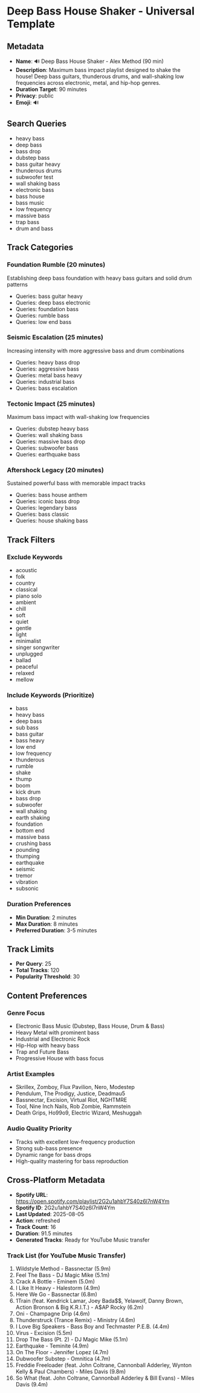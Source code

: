 # Deep Bass House Shaker - Universal Template

## Metadata
- **Name**: 🔊 Deep Bass House Shaker - Alex Method (90 min)
- **Description**: Maximum bass impact playlist designed to shake the house! Deep bass guitars, thunderous drums, and wall-shaking low frequencies across electronic, metal, and hip-hop genres.
- **Duration Target**: 90 minutes
- **Privacy**: public
- **Emoji**: 🔊

## Search Queries
- heavy bass
- deep bass
- bass drop
- dubstep bass
- bass guitar heavy
- thunderous drums
- subwoofer test
- wall shaking bass
- electronic bass
- bass house
- bass music
- low frequency
- massive bass
- trap bass
- drum and bass

## Track Categories
### Foundation Rumble (20 minutes)
Establishing deep bass foundation with heavy bass guitars and solid drum patterns
- Queries: bass guitar heavy
- Queries: deep bass electronic
- Queries: foundation bass
- Queries: rumble bass
- Queries: low end bass

### Seismic Escalation (25 minutes)
Increasing intensity with more aggressive bass and drum combinations
- Queries: heavy bass drop
- Queries: aggressive bass
- Queries: metal bass heavy
- Queries: industrial bass
- Queries: bass escalation

### Tectonic Impact (25 minutes)
Maximum bass impact with wall-shaking low frequencies
- Queries: dubstep heavy bass
- Queries: wall shaking bass
- Queries: massive bass drop
- Queries: subwoofer bass
- Queries: earthquake bass

### Aftershock Legacy (20 minutes)
Sustained powerful bass with memorable impact tracks
- Queries: bass house anthem
- Queries: iconic bass drop
- Queries: legendary bass
- Queries: bass classic
- Queries: house shaking bass

## Track Filters
### Exclude Keywords
- acoustic
- folk
- country
- classical
- piano solo
- ambient
- chill
- soft
- quiet
- gentle
- light
- minimalist
- singer songwriter
- unplugged
- ballad
- peaceful
- relaxed
- mellow

### Include Keywords (Prioritize)
- bass
- heavy bass
- deep bass
- sub bass
- bass guitar
- bass heavy
- low end
- low frequency
- thunderous
- rumble
- shake
- thump
- boom
- kick drum
- bass drop
- subwoofer
- wall shaking
- earth shaking
- foundation
- bottom end
- massive bass
- crushing bass
- pounding
- thumping
- earthquake
- seismic
- tremor
- vibration
- subsonic

### Duration Preferences
- **Min Duration**: 2 minutes
- **Max Duration**: 8 minutes
- **Preferred Duration**: 3-5 minutes

## Track Limits
- **Per Query**: 25
- **Total Tracks**: 120
- **Popularity Threshold**: 30

## Content Preferences
### Genre Focus
- Electronic Bass Music (Dubstep, Bass House, Drum & Bass)
- Heavy Metal with prominent bass
- Industrial and Electronic Rock
- Hip-Hop with heavy bass
- Trap and Future Bass
- Progressive House with bass focus

### Artist Examples
- Skrillex, Zomboy, Flux Pavilion, Nero, Modestep
- Pendulum, The Prodigy, Justice, Deadmau5
- Bassnectar, Excision, Virtual Riot, NGHTMRE
- Tool, Nine Inch Nails, Rob Zombie, Rammstein
- Death Grips, Ho99o9, Electric Wizard, Meshuggah

### Audio Quality Priority
- Tracks with excellent low-frequency production
- Strong sub-bass presence
- Dynamic range for bass drops
- High-quality mastering for bass reproduction


## Cross-Platform Metadata
- **Spotify URL**: https://open.spotify.com/playlist/2G2u1ahbY7S40z6l7nW4Ym
- **Spotify ID**: 2G2u1ahbY7S40z6l7nW4Ym
- **Last Updated**: 2025-08-05
- **Action**: refreshed
- **Track Count**: 16
- **Duration**: 91.5 minutes
- **Generated Tracks**: Ready for YouTube Music transfer

### Track List (for YouTube Music Transfer)
 1. Wildstyle Method - Bassnectar (5.9m)
 2. Feel The Bass - DJ Magic Mike (5.1m)
 3. Crack A Bottle - Eminem (5.0m)
 4. I Like It Heavy - Halestorm (4.9m)
 5. Here We Go - Bassnectar (6.8m)
 6. 1Train (feat. Kendrick Lamar, Joey Bada$$, Yelawolf, Danny Brown, Action Bronson & Big K.R.I.T.) - A$AP Rocky (6.2m)
 7. Oni - Champagne Drip (4.6m)
 8. Thunderstruck (Trance Remix) - Ministry (4.6m)
 9. I Love Big Speakers - Bass Boy and Techmaster P.E.B. (4.4m)
10. Virus - Excision (5.5m)
11. Drop The Bass (Pt. 2) - DJ Magic Mike (5.1m)
12. Earthquake - Teminite (4.9m)
13. On The Floor - Jennifer Lopez (4.7m)
14. Dubwoofer Substep - Omnitica (4.7m)
15. Freddie Freeloader (feat. John Coltrane, Cannonball Adderley, Wynton Kelly & Paul Chambers) - Miles Davis (9.8m)
16. So What (feat. John Coltrane, Cannonball Adderley & Bill Evans) - Miles Davis (9.4m)
